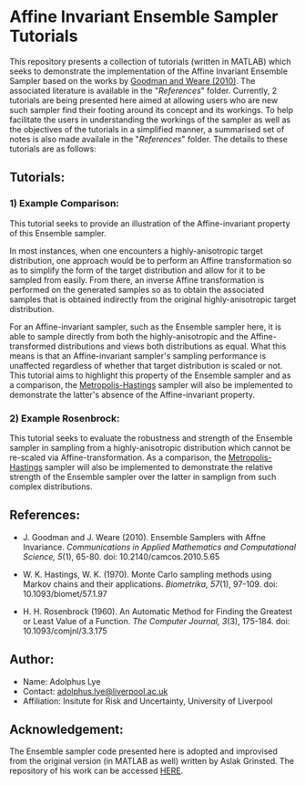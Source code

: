 # Affine Invariant Ensemble Sampler Tutorials
This repository presents a collection of tutorials (written in MATLAB) which seeks to demonstrate the implementation of the Affine Invariant Ensemble Sampler based on the works by [Goodman and Weare (2010)](https://projecteuclid.org/euclid.camcos/1513731992). The associated literature is available in the "*References*" folder. Currently, 2 tutorials are being presented here aimed at allowing users who are new such sampler find their footing around its concept and its workings. To help facilitate the users in understanding the workings of the sampler as well as the objectives of the tutorials in a simplified manner, a summarised set of notes is also made availale in the "*References*" folder. The details to these tutorials are as follows:

## Tutorials:

### 1) Example Comparison:
This tutorial seeks to provide an illustration of the Affine-invariant property of this Ensemble sampler. 

In most instances, when one encounters a highly-anisotropic target distribution, one approach would be to perform an Affine transformation so as to simplify the form of the target distribution and allow for it to be sampled from easily. From there, an inverse Affine transformation is performed on the generated samples so as to obtain the associated samples that is obtained indirectly from the original highly-anisotropic target distribution. 

For an Affine-invariant sampler, such as the Ensemble sampler here, it is able to sample directly from both the highly-anisotropic and the Affine-transformed distributions and views both distributions as equal. What this means is that an Affine-invariant sampler's sampling performance is unaffected regardless of whether that target distribution is scaled or not. This tutorial aims to highlight this property of the Ensemble sampler and as a comparison, the [Metropolis-Hastings](https://doi.org/10.1093/biomet/57.1.97) sampler will also be implemented to demonstrate the latter's absence of the Affine-invariant property.

### 2) Example Rosenbrock:
This tutorial seeks to evaluate the robustness and strength of the Ensemble sampler in sampling from a highly-anisotropic distribution which cannot be re-scaled via Affine-transformation. As a comparison, the [Metropolis-Hastings](https://doi.org/10.1093/biomet/57.1.97) sampler will also be implemented to demonstrate the relative strength of the Ensemble sampler over the latter in samplign from such complex distributions.

## References:
* J. Goodman and J. Weare (2010). Ensemble Samplers with Affne Invariance.
*Communications in Applied Mathematics and Computational Science, 5*(1), 65-80. doi: 10.2140/camcos.2010.5.65

* W. K. Hastings, W. K. (1970). Monte Carlo sampling methods using Markov chains and their applications. *Biometrika, 57*(1), 97-109. doi: 10.1093/biomet/57.1.97

* H. H. Rosenbrock (1960). An Automatic Method for Finding the Greatest or Least Value of a Function. *The Computer Journal, 3*(3), 175-184. doi: 10.1093/comjnl/3.3.175

## Author:
* Name: Adolphus Lye
* Contact: adolphus.lye@liverpool.ac.uk
* Affiliation: Insitute for Risk and Uncertainty, University of Liverpool

## Acknowledgement:
The Ensemble sampler code presented here is adopted and improvised from the original version (in MATLAB as well) written by Aslak Grinsted. The repository of his work can be accessed [HERE](https://github.com/grinsted/gwmcmc). 
